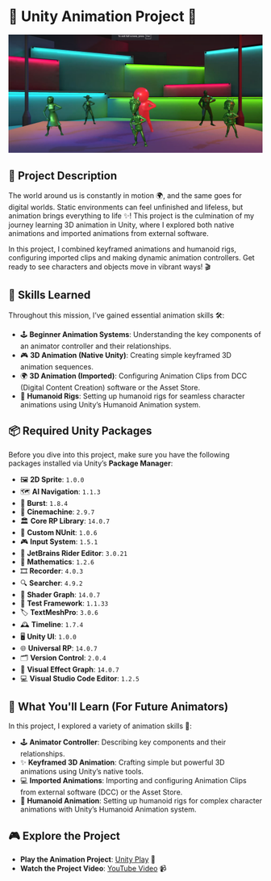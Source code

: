 # 🎥 **Unity Animation Project** 🌟
![Project Screenshot](animation.png) 

## 🚀 Project Description

The world around us is constantly in motion 🌍, and the same goes for digital worlds. Static environments can feel unfinished and lifeless, but animation brings everything to life ✨! This project is the culmination of my journey learning 3D animation in Unity, where I explored both native animations and imported animations from external software.

In this project, I combined keyframed animations and humanoid rigs, configuring imported clips and making dynamic animation controllers. Get ready to see characters and objects move in vibrant ways! 🎬

## 🧠 Skills Learned

Throughout this mission, I’ve gained essential animation skills 🛠️:

- 🕹️ **Beginner Animation Systems**: Understanding the key components of an animator controller and their relationships.
- 🎮 **3D Animation (Native Unity)**: Creating simple keyframed 3D animation sequences.
- 🌍 **3D Animation (Imported)**: Configuring Animation Clips from DCC (Digital Content Creation) software or the Asset Store.
- 🤖 **Humanoid Rigs**: Setting up humanoid rigs for seamless character animations using Unity’s Humanoid Animation system.

## 📦 Required Unity Packages

Before you dive into this project, make sure you have the following packages installed via Unity’s **Package Manager**:

- 🖼️ **2D Sprite**: `1.0.0`
- 🗺️ **AI Navigation**: `1.1.3`
- 🚀 **Burst**: `1.8.4`
- 🎥 **Cinemachine**: `2.9.7`
- 🏛️ **Core RP Library**: `14.0.7`
- 🔧 **Custom NUnit**: `1.0.6`
- 🎮 **Input System**: `1.5.1`
- 📝 **JetBrains Rider Editor**: `3.0.21`
- 📐 **Mathematics**: `1.2.6`
- 🎞️ **Recorder**: `4.0.3`
- 🔍 **Searcher**: `4.9.2`
- 🎨 **Shader Graph**: `14.0.7`
- 🧪 **Test Framework**: `1.1.33`
- 🏷️ **TextMeshPro**: `3.0.6`
- 🕰️ **Timeline**: `1.7.4`
- 🖥️ **Unity UI**: `1.0.0`
- 🌐 **Universal RP**: `14.0.7`
- 🗂️ **Version Control**: `2.0.4`
- 🌠 **Visual Effect Graph**: `14.0.7`
- 💻 **Visual Studio Code Editor**: `1.2.5`

## 🎯 What You'll Learn (For Future Animators)

In this project, I explored a variety of animation skills 🕺:

- 🕹️ **Animator Controller**: Describing key components and their relationships.
- ✨ **Keyframed 3D Animation**: Crafting simple but powerful 3D animations using Unity’s native tools.
- 💻 **Imported Animations**: Importing and configuring Animation Clips from external software (DCC) or the Asset Store.
- 🤖 **Humanoid Animation**: Setting up humanoid rigs for complex character animations with Unity’s Humanoid Animation system.

## 🎮 Explore the Project

- **Play the Animation Project**: [Unity Play](https://play.unity.com/en/games/d6fc351b-2e35-4091-ab35-ce8f0de28495/animation-project-creative-core) 🌟
- **Watch the Project Video**: [YouTube Video](https://youtu.be/KtsYnBxnk08) 📹
